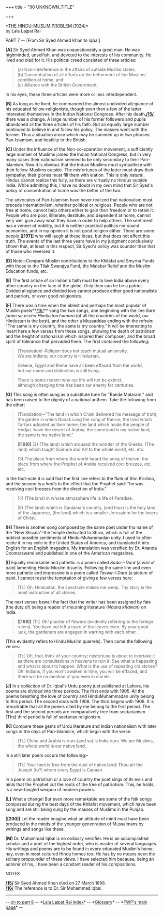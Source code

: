+++
title = "90 UNKNOWN_TITLE"

+++
  
\*[THE HINDU-MUSLIM PROBLEM (1924)](txt_lajpatrai_1924.html)\*  
by Lala Lajpat Rai

PART 7 -- \[From Sir Syed Ahmed Khan to Iqbal\]  


**\[A\]** Sir Syed Ahmed Khan was unquestionably a great man. He was
highminded, unselfish, and devoted to the interests of his community. He
lived and died for it. His political creed consisted of three articles:

> \(a\) Non-interference in the affairs of outside Muslim states.  
> (b) Concentration of all efforts on the betterment of the Muslims'
> condition at home, and  
> (c) Alliance with the British Government.

In his eyes, these three articles were more or less interdependent.

**\[B\]** As long as he lived, he commanded the almost undivided
allegiance of his educated fellow-religionists, though even then a few
of the latter interested themselves in the Indian National Congress.
After his death,**[/15/](#n15)** there was a change. A large number of
his former followers and pupils abandoned all the three articles of his
faith. But an equally large number continued to believe in and follow
his policy. The masses went with the former. Thus a situation arose
which may be summed up in two phrases: Pan-Islamism, and hostility to
the British.

**\[C\]** Under the influence of the Non-co-operation movement, a
sufficiently large number of Muslims joined the Indian National
Congress; but in very many cases their nationalism seemed to be only
secondary to their Pan-Islamism. Now it is obvious that the Indian
Muslims must sympathise with their fellow-Muslims outside. The
misfortunes of the latter must draw their sympathy; their glories must
fill them with elation. This is only natural. Hindus cannot realize this
fully, as there are virtually no Hindus outside India. While admitting
this, I have no doubt in my own mind that Sir Syed's policy of
concentration at home was the better of the two.

The advocates of Pan-Islamism have never realized that nationalism must
precede internationlism, whether political or religious. People who are
not free at home, cannot help others either to gain their freedom or to
retain it. People who are poor, illiterate, destitute, and dependent at
home, cannot very well give away what they have in order to help others.
The sentiment has a veneer of nobility, but it is neither practical
politics nor sound economics, and in my opinion it is not good religion
either. There are some people **\[\[197\]\]** who will laugh at these
ideas, but that does not affect this truth. The events of the last three
years have in my judgment conclusively shown that, at least in this
respect, Sir Syed's policy was sounder than that of those who reversed
it.

**\[D\]** Note:–Compare Muslim contributions to the Khilafat and Smyrna
Funds with those to the Tilak Swarajya Fund, the Malabar Relief and the
Muslim Education funds, etc.

**\[E\]** The first article of an Indian's faith must be to love India
above every other country on the face of the globe. Only then can he be
a patriot. Divided aIlegiance and divided love cannot produce either
good nationalists and patriots, or even good religionists.

**\[F\]** There was a time when the ablest and perhaps the most popular
of Muslim poets**[/16/](#n16)** sang the two songs, one beginning with
the line *Sare jahan se accha Hindustan hamara* (of all the countries of
the world, our Hindustan is the best), and the other a Mussaddas ending
with the refrain: "The same is my country, the same is my country." It
will be interesting to insert here a few verses from these songs,
showing the depth of patriotism and the height of nationalism which
inspired their composer, and the broad spirit of tolerance that pervaded
them. The first contained the following:

> (Translation)–Religion does not teach mutual aniomsity.  
> We are Indians; our country is Hindustan.
>
> Greece, Egypt and Rome have all been effaced from the world,  
> but our name and distinction is still living.
>
> There is some reason why our life will not be extinct,  
> although changing time has been our enemy for centuries.

**\[G\]** This song is often sung as a substitute tune for "Bande
Mataram," and has been raised to the dignity of a national anthem. Take
the following from the other:

> (Translation)–"The land in which Chisti delivered his message of
> truth; the garden in which Nanak sang the song of theism; the land
> which Tartars adopted as their home; the land which made the people of
> Hedjaz leave the desert of Arabia; the same land is my native land,
> the same is my native land."
>
> **\[\[198\]\]** (2) (The land) which aroused the wonder of the Greeks.
> (The land) which taught Science and Art to the whole world, etc. etc.
>
> \(3\) The place from where the world heard the song of theism; the
> place from where the Prophet of Arabia received cool breezes, etc.
> etc.

In the foot-note it is said that the first line refers to the flute of
Shri Krishna, and the second is a *hadis* to the effect that the Prophet
said: "he was receiving cool breezes from the direction of India."

> \(4\) (The land) in whose atmosphere life is life of Paradise.
>
> \(5\) (The land) which is Gautama's country, (and thus) is the holy
> land of the Japanese, (the land) which is a smaller Jerusalem for the
> lovers of Christ.

**\[H\]** There is another song composed by the same poet under tho name
of the "New Shivala"–the temple dedicated to Shiva, which is full of the
noblest possible sentiments of Hindu-Muhammadan unity. I used to often
recite it in my exile in the United States of America, and translated it
into English for an English magazine. My translation was versified by
Dr. Ananda Coomarswami and published in one of the American magazines.

**\[I\]** Equally remarkable and pathetic is a poem called *Sada-i-Dard*
(a wail of pain) lamenting Hindu-Muslim disunity. Following tho same
line and even more pathetic and impressive is a poem called
*Taswir-i-Dard* (a picture of pain). I cannot resist the temptation of
giving a few verses here:

> (Tr.) Oh, Hindustan, the spectacle makes me weep. Thy story is the
> most instructive of all stories.

The next verses bewail the fact that the writer has been assigned by
fate (the duty of) being a reader of mourning literature (*Nauha
khawan*) on India.

> **\[\[199\]\]** (Tr.) Oh! plucker of flowers (evidently referring to
> the foreign rulers). You have not left a trace of the leaves even. By
> your good luck, the gardeners are engaged in warring with each other.

(This evidently refers to Hindu Muslim quarrels). Then come the
following verses:

> (Tr.) Oh, fool, think of your country; misfortune is about to overtake
> it as there are consultations in heavens to ruin it. See what is
> happening and what is about to happen. What is the use of repeating
> old stories?  
> Oh! Indians, if you won't awaken in time, you will be effaced, and
> there will be no mention of you even in stories.

**\[J\]** In a collection of Dr. Iqbal's Urdu poetry just published at
Lahore, his poems are divided into three periods. The first ends with
1905. All the poems breathing the love of country and Hindu­Muhammadan
unity belong to this period. The second ends with 1908. The third begins
with 1908. It is remarkable that all the poems cited by me belong to the
first period. The first and the second periods are comparatively free
from sectarianism. \[The\] third period is full of sectarian
religionism.

**\[K\]** Compare these gems of Urdu literature and Indian nationalism
with later songs in the days of Pan-Islamism, which begin with the
verse:

> (Tr.) China and Arabia is ours (and so) is India ours. We are Muslims,
> the whole world is our native land.

In a still later poem occurs the following:–

> (Tr.) Your hem is free from the dust of native land: Thou art the
> Joseph \[to?\] whom every Egypt is Canaan.

In a poem on patriotism or a love of country the poet sings of its evils
and hints that the Prophet cut the roots of the tree of patriotism.
This, he holds, is a new-fangled weapon of modern powers.

**\[L\]** What a change! But even more remarkable are some of the folk
songs composed during the best days of the Khilafat movement, which have
been sung and are still being sung by the masses of Muslims in the
Punjab.

**\[\[200\]\]** Let the reader imagine what an attitude of mind must
have been produced in the minds of the younger genenration of
Mussal­mans by writings and songs like these.

**\[M\]** Dr. Muhammad Iqbal is no ordinary versifier. He is an
accomplished scholar and a poet of the highest order, who is master of
several languages. His writings and poems are to be found in every
educated Muslim's home, nay, even in most cultured Hindu homes too. He
has by no means been the solitary propounder of these views. I have
selected him because, being an admirer of his, I have been a constant
reader of his compositions.  


NOTES

**[/15/](#m15)** Sir Syed Ahmed Khan died on 27 March 1898.  
**[/16/](#m16)** The reference is to Dr. Sir Muhammad Iqbal.

------------------------------------------------------------------------

-- [on to part 8](08part.html) -- \*[Lala Lajpat Rai
index](txt_lajpatrai_1924.html)\* --
\*[Glossary](../../00glossary/index.html)\* -- \*[FWP's main
page](http://www.columbia.edu/~fp7#fwp)\* --

  
